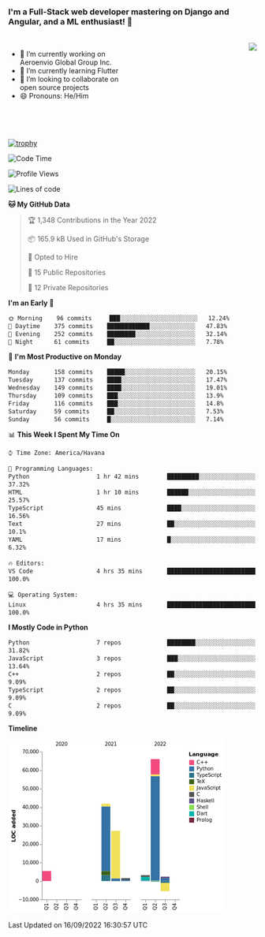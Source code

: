 ### I'm a Full-Stack web developer mastering on Django and Angular, and a ML enthusiast!  👋

<br/>

<img align="right" height="250"  src="https://media1.giphy.com/media/qgQUggAC3Pfv687qPC/giphy.gif?cid=ecf05e470ttfxgsj072btembitu1zn4ti3t3cdyg4jo5b3by&rid=giphy.gif&ct=g" />

 <div style="width:50%">
    <ul>
      <li>🔭 I’m currently working on Aeroenvio Global Group Inc.</li>
      <li>🌱 I’m currently learning Flutter</li>
      <li>👯 I’m looking to collaborate on open source projects</li>
      <li>😄 Pronouns: He/Him</li>
<!--       <li>⚡ Fun fact: I started my first professional project for a company as web dev without knowing any JS </li> -->
    </ul>
  </div>
  
<br/><br/><br/>

[![trophy](https://github-profile-trophy.vercel.app/?username=dfg-98&row=3&column=3&theme=monokai)](https://github.com/ryo-ma/github-profile-trophy)


<!--START_SECTION:waka-->
![Code Time](http://img.shields.io/badge/Code%20Time-452%20hrs%2030%20mins-blue)

![Profile Views](http://img.shields.io/badge/Profile%20Views-0-blue)

![Lines of code](https://img.shields.io/badge/From%20Hello%20World%20I%27ve%20Written-142%20Thousand%20lines%20of%20code-blue)

**🐱 My GitHub Data** 

> 🏆 1,348 Contributions in the Year 2022
 > 
> 📦 165.9 kB Used in GitHub's Storage 
 > 
> 💼 Opted to Hire
 > 
> 📜 15 Public Repositories 
 > 
> 🔑 12 Private Repositories  
 > 
**I'm an Early 🐤** 

```text
🌞 Morning    96 commits     ███░░░░░░░░░░░░░░░░░░░░░░   12.24% 
🌆 Daytime    375 commits    ████████████░░░░░░░░░░░░░   47.83% 
🌃 Evening    252 commits    ████████░░░░░░░░░░░░░░░░░   32.14% 
🌙 Night      61 commits     ██░░░░░░░░░░░░░░░░░░░░░░░   7.78%

```
📅 **I'm Most Productive on Monday** 

```text
Monday       158 commits    █████░░░░░░░░░░░░░░░░░░░░   20.15% 
Tuesday      137 commits    ████░░░░░░░░░░░░░░░░░░░░░   17.47% 
Wednesday    149 commits    ████░░░░░░░░░░░░░░░░░░░░░   19.01% 
Thursday     109 commits    ███░░░░░░░░░░░░░░░░░░░░░░   13.9% 
Friday       116 commits    ███░░░░░░░░░░░░░░░░░░░░░░   14.8% 
Saturday     59 commits     ██░░░░░░░░░░░░░░░░░░░░░░░   7.53% 
Sunday       56 commits     █░░░░░░░░░░░░░░░░░░░░░░░░   7.14%

```


📊 **This Week I Spent My Time On** 

```text
⌚︎ Time Zone: America/Havana

💬 Programming Languages: 
Python                   1 hr 42 mins        █████████░░░░░░░░░░░░░░░░   37.32% 
HTML                     1 hr 10 mins        ██████░░░░░░░░░░░░░░░░░░░   25.57% 
TypeScript               45 mins             ████░░░░░░░░░░░░░░░░░░░░░   16.56% 
Text                     27 mins             ██░░░░░░░░░░░░░░░░░░░░░░░   10.1% 
YAML                     17 mins             █░░░░░░░░░░░░░░░░░░░░░░░░   6.32%

🔥 Editors: 
VS Code                  4 hrs 35 mins       █████████████████████████   100.0%

💻 Operating System: 
Linux                    4 hrs 35 mins       █████████████████████████   100.0%

```

**I Mostly Code in Python** 

```text
Python                   7 repos             ████████░░░░░░░░░░░░░░░░░   31.82% 
JavaScript               3 repos             ███░░░░░░░░░░░░░░░░░░░░░░   13.64% 
C++                      2 repos             ██░░░░░░░░░░░░░░░░░░░░░░░   9.09% 
TypeScript               2 repos             ██░░░░░░░░░░░░░░░░░░░░░░░   9.09% 
C                        2 repos             ██░░░░░░░░░░░░░░░░░░░░░░░   9.09%

```


**Timeline**

![Chart not found](https://raw.githubusercontent.com/dfg-98/dfg-98/main/charts/bar_graph.png) 


 Last Updated on 16/09/2022 16:30:57 UTC
<!--END_SECTION:waka-->
